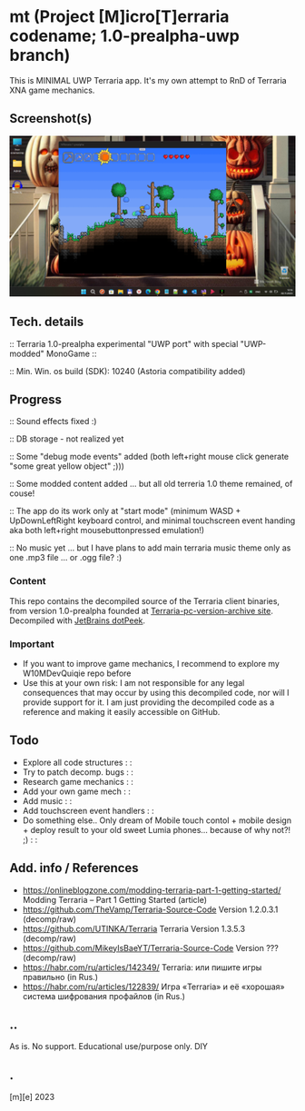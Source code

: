 # mt (Project [M]icro[T]erraria codename; 1.0-prealpha-uwp branch)
This is MINIMAL UWP Terraria app. It's my own attempt to RnD of Terraria XNA game mechanics.

## Screenshot(s)
![](Images/shot1.png)


## Tech. details
:: Terraria 1.0-prealpha experimental "UWP port" with special "UWP-modded" MonoGame ::

:: Min. Win. os build (SDK): 10240 (Astoria compatibility added)


## Progress
:: Sound effects fixed :)

:: DB storage - not realized yet

:: Some "debug mode events" added (both left+right mouse click generate "some great yellow object" ;)))

:: Some modded content added ... but all old terreria 1.0 theme remained, of couse! 

:: The app do its work only at "start mode" (minimum WASD + UpDownLeftRight keyboard control, and minimal touchscreen event handing aka both left+right mousebuttonpressed emulation!) 

:: No music yet ... but I have plans to add main terraria music theme only as one .mp3 file ... or .ogg file? :)

### Content
This repo contains the decompiled source of the Terraria client binaries, from version 1.0-prealpha founded at [Terraria-pc-version-archive site](https://archive.org/details/terraria-pc-version-archive). Decompiled with [JetBrains dotPeek](https://www.jetbrains.com/decompiler/). 

### Important
- If you want to improve game mechanics, I recommend to explore my W10MDevQuiqie repo before   
- Use this at your own risk: I am not responsible for any legal consequences that may occur by using this decompiled code, nor will I provide support for it.
I am just providing the decompiled code as a reference and making it easily accessible on GitHub.

## Todo
- Explore all code structures : :
- Try to patch decomp. bugs : :
- Research game mechanics : :
- Add your own game mech : :
- Add music : :
- Add touchscreen event handlers : :
- Do something else.. Only dream of Mobile touch contol + mobile design + deploy result to your old sweet Lumia phones... because of why not?! ;) : :

## Add. info / References
- https://onlineblogzone.com/modding-terraria-part-1-getting-started/ Modding Terraria – Part 1 Getting Started (article)
- https://github.com/TheVamp/Terraria-Source-Code  Version 1.2.0.3.1 (decomp/raw)
- https://github.com/UTINKA/Terraria Terraria Version 1.3.5.3 (decomp/raw)
- https://github.com/MikeyIsBaeYT/Terraria-Source-Code Version ??? (decomp/raw)
- https://habr.com/ru/articles/142349/ Terraria: или пишите игры правильно (in Rus.)
- https://habr.com/ru/articles/122839/ Игра «Terraria» и её «хорошая» система шифрования профайлов (in Rus.)

## ..
As is. No support. Educational use/purpose only. DIY

## .
[m][e] 2023
